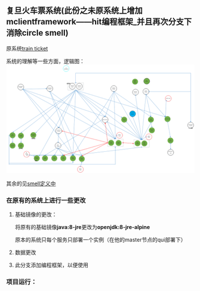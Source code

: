 ## 复旦火车票系统(此份之未原系统上增加 mclientframework——hit编程框架_并且再次分支下消除circle smell)
原系统[train ticket](https://github.com/FudanSELab/train-ticket)

系统的理解等一些方面，逻辑图：
![](./image/luoji.png)

其余的见[smell定义中](http//60.205.188.102:8080/issue/MCS-87)
### 在原有的系统上进行一些更改



1. 基础镜像的更改：

   将原有的基础镜像**java:8-jre**更改为**openjdk:8-jre-alpine**

   原本的系统只每个服务只部署一个实例（在他的master节点的qui部署下）

2. 数据更改
3. 此分支添加编程框架，以便使用

### 项目运行：